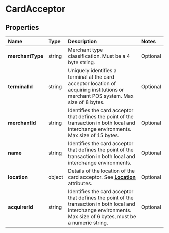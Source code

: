 # CardAcceptor

## Properties <a name="properties"></a>

| Name | Type | Description | Notes |
| :----| :--- | :---------- | :---- |
| **merchantType** | string | Merchant type classification. Must be a 4 byte string. | Optional |
| **terminalId** | string | Uniquely identifies a terminal at the card acceptor location of acquiring institutions or merchant POS system. Max size of 8 bytes. | Optional |
| **merchantId** | string | Identifies the card acceptor that defines the point of the transaction in both local and interchange environments. Max size of 15 bytes. | Optional |
| **name** | string | Identifies the card acceptor that defines the point of the transaction in both local and interchange environments. | Optional |
| **location** | object | Details of the location of the card acceptor. See [**Location**](Location.md) attributes. | Optional |
| **acquirerId** | string | Identifies the card acceptor that defines the point of the transaction in both local and interchange environments. Max size of 6 bytes, must be a numeric string. | Optional |